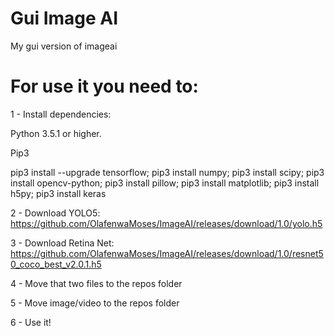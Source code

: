 # Gui Image AI
My gui version of imageai

# For use it you need to:
1 - Install dependencies:

 Python 3.5.1 or higher.

 Pip3

 pip3 install --upgrade tensorflow;
 pip3 install numpy;
 pip3 install scipy;
 pip3 install opencv-python;
 pip3 install pillow;
 pip3 install matplotlib; 
 pip3 install h5py;
 pip3 install keras

2 - Download YOLO5: https://github.com/OlafenwaMoses/ImageAI/releases/download/1.0/yolo.h5

3 - Download Retina Net: https://github.com/OlafenwaMoses/ImageAI/releases/download/1.0/resnet50_coco_best_v2.0.1.h5

4 - Move that two files to the repos folder

5 - Move image/video to the repos folder

6 - Use it!
